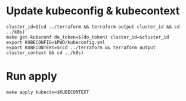 # Update kubeconfig & kubecontext
```
cluster_id=$(cd ../terraform && terraform output cluster_id && cd ../k8s)
make get-kubeconf do_token=$(do_token) cluster_id=$cluster_id
export KUBECONFIG=$PWD/kubeconfig.yml
export KUBECONTEXT=$(cd ../terraform && terraform output cluster_context && cd ../k8s)
```

# Run apply
```
make apply kubectx=$KUBECONTEXT
```
